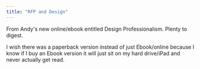 ```yaml
---
title: "RFP and Design"
---
```

<p>From Andy's new online/ebook entitled Design Professionalism. Plenty to digest.</p>
<p>I wish there was a paperback version instead of just Ebook/online because I know if I buy an Ebook version it will just sit on my hard drive/iPad and never actually get read.</p>
